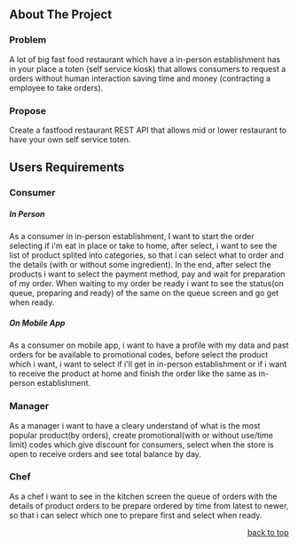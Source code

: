 <a name="readme-top"></a>
## About The Project

### Problem
A lot of big fast food restaurant which have a in-person establishment has in your place a toten (self service kiosk) that allows consumers to request a orders without human interaction saving time and money (contracting a employee to take orders).

### Propose
Create a fastfood restaurant REST API that allows mid or lower restaurant to have your own self service toten.


## Users Requirements

### Consumer
##### In Person
As a consumer in in-person establishment, I want to start the order selecting if i'm eat in place or take to home, after select, i want to see the list of product splited into categories, so that i can select what to order and the details (with or without some ingredient). In the end, after select the products i want to select the payment method, pay and wait for preparation of my order. When waiting to my order be ready i want to see the status(on queue, preparing and ready) of the same on the queue screen and go get when ready.

##### On Mobile App
As a consumer on mobile app, i want to have a profile with my data and past orders for be available to promotional codes, before select the product which i want, i want to select if i'll get in in-person establishment or if i want to receive the product at home and finish the order like the same as in-person establishment.

### Manager
As a manager i want to have a cleary understand of what is the most popular product(by orders), create promotional(with or without use/time limit) codes which give discount for consumers, select when the store is open to receive orders and see total balance by day.

### Chef
As a chef i want to see in the kitchen screen the queue of orders with the details of product orders to be prepare ordered by time from latest to newer, so that i can select which one to prepare first and select when ready.
<p align="right"><a href="#readme-top">back to top</a></p>
